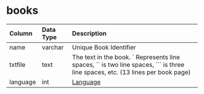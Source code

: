 # books

| Column | Data Type | Description |
| :--- | :--- | :--- |
| name | varchar | Unique Book Identifier |
| txtfile | text | The text in the book. \` Represents line spaces, \`\` is two line spaces, \`\`\` is three line spaces, etc. \(13 lines per book page\) |
| language | int | [Language](https://eqemu.gitbook.io/server/categories/reference-lists/languages) |

